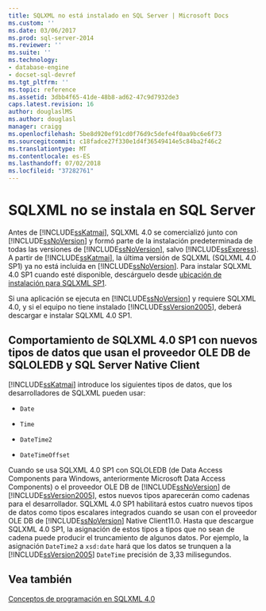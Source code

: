 ```yaml
---
title: SQLXML no está instalado en SQL Server | Microsoft Docs
ms.custom: ''
ms.date: 03/06/2017
ms.prod: sql-server-2014
ms.reviewer: ''
ms.suite: ''
ms.technology:
- database-engine
- docset-sql-devref
ms.tgt_pltfrm: ''
ms.topic: reference
ms.assetid: 3dbb4f65-41de-48b8-ad62-47c9d7932de3
caps.latest.revision: 16
author: douglaslMS
ms.author: douglasl
manager: craigg
ms.openlocfilehash: 5be8d920ef91cd0f76d9c5defe4f0aa9bc6e6f73
ms.sourcegitcommit: c18fadce27f330e1d4f36549414e5c84ba2f46c2
ms.translationtype: MT
ms.contentlocale: es-ES
ms.lasthandoff: 07/02/2018
ms.locfileid: "37282761"
---
```

# <a name="sqlxml-is-not-installed-in-sql-server"></a>SQLXML no se instala en SQL Server
  Antes de [!INCLUDE[ssKatmai](../../includes/sskatmai-md.md)], SQLXML 4.0 se comercializó junto con [!INCLUDE[ssNoVersion](../../includes/ssnoversion-md.md)] y formó parte de la instalación predeterminada de todas las versiones de [!INCLUDE[ssNoVersion](../../includes/ssnoversion-md.md)], salvo [!INCLUDE[ssExpress](../../includes/ssexpress-md.md)]. A partir de [!INCLUDE[ssKatmai](../../includes/sskatmai-md.md)], la última versión de SQLXML (SQLXML 4.0 SP1) ya no está incluida en [!INCLUDE[ssNoVersion](../../includes/ssnoversion-md.md)]. Para instalar SQLXML 4.0 SP1 cuando esté disponible, descárguelo desde [ubicación de instalación para SQLXML SP1](http://www.microsoft.com/download/details.aspx?id=3522).  
  
 Si una aplicación se ejecuta en [!INCLUDE[ssNoVersion](../../includes/ssnoversion-md.md)] y requiere SQLXML 4.0, y si el equipo no tiene instalado [!INCLUDE[ssVersion2005](../../includes/ssversion2005-md.md)], deberá descargar e instalar SQLXML 4.0 SP1.  
  
## <a name="sqlxml-40-sp1-behavior-with-new-data-types-using-sqloledb-and-sql-server-native-client-ole-db-provider"></a>Comportamiento de SQLXML 4.0 SP1 con nuevos tipos de datos que usan el proveedor OLE DB de SQLOLEDB y SQL Server Native Client  
 [!INCLUDE[ssKatmai](../../includes/sskatmai-md.md)] introduce los siguientes tipos de datos, que los desarrolladores de SQLXML pueden usar:  
  
-   `Date`  
  
-   `Time`  
  
-   `DateTime2`  
  
-   `DateTimeOffset`  
  
 Cuando se usa SQLXML 4.0 SP1 con SQLOLEDB (de Data Access Components para Windows, anteriormente Microsoft Data Access Components) o el proveedor OLE DB de [!INCLUDE[ssNoVersion](../../includes/ssnoversion-md.md)] de [!INCLUDE[ssVersion2005](../../includes/ssversion2005-md.md)], estos nuevos tipos aparecerán como cadenas para el desarrollador. SQLXML 4.0 SP1 habilitará estos cuatro nuevos tipos de datos como tipos escalares integrados cuando se usan con el proveedor OLE DB de [!INCLUDE[ssNoVersion](../../includes/ssnoversion-md.md)] Native Client11.0. Hasta que descargue SQLXML 4.0 SP1, la asignación de estos tipos a tipos que no sean de cadena puede producir el truncamiento de algunos datos. Por ejemplo, la asignación `DateTime2` a `xsd:date` hará que los datos se trunquen a la [!INCLUDE[ssVersion2005](../../includes/ssversion2005-md.md)] `DateTime` precisión de 3,33 milisegundos.  
  
## <a name="see-also"></a>Vea también  
 [Conceptos de programación en SQLXML 4.0](sqlxml-4-0-programming-concepts.md)  
  
  
